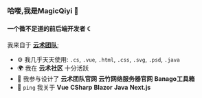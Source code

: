### 哈喽,我是MagicQiyi 👋

#### 一个微不足道的前后端开发者 ☾

我来自于 [**云术团队**](https://cloudery.cn);<br>

- ⚙️ 我几乎天天使用: `.cs`, `.vue`, `.html`, `.css`, `.svg`, `.psd`, `.java`
- 🌍 我在 **云术社区** 十分活跃
- 💅 我参与设计了 **云术团队官网** **云竹网络服务器官网** **Banago工具箱**
- 💬 `ping` 我关于 **Vue** **CSharp** **Blazor** **Java** **Next.js**
